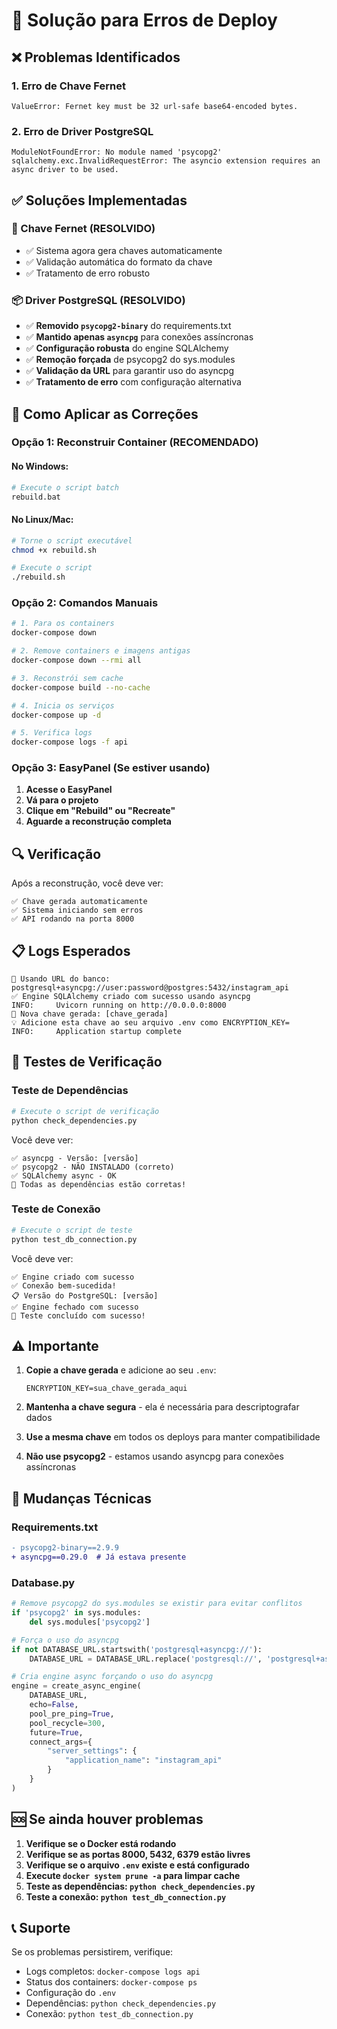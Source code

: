# 🔧 Solução para Erros de Deploy

## ❌ Problemas Identificados

### 1. Erro de Chave Fernet
```
ValueError: Fernet key must be 32 url-safe base64-encoded bytes.
```

### 2. Erro de Driver PostgreSQL
```
ModuleNotFoundError: No module named 'psycopg2'
sqlalchemy.exc.InvalidRequestError: The asyncio extension requires an async driver to be used.
```

## ✅ Soluções Implementadas

### 🔑 Chave Fernet (RESOLVIDO)
- ✅ Sistema agora gera chaves automaticamente
- ✅ Validação automática do formato da chave
- ✅ Tratamento de erro robusto

### 📦 Driver PostgreSQL (RESOLVIDO)
- ✅ **Removido `psycopg2-binary`** do requirements.txt
- ✅ **Mantido apenas `asyncpg`** para conexões assíncronas
- ✅ **Configuração robusta** do engine SQLAlchemy
- ✅ **Remoção forçada** de psycopg2 do sys.modules
- ✅ **Validação da URL** para garantir uso do asyncpg
- ✅ **Tratamento de erro** com configuração alternativa

## 🚀 Como Aplicar as Correções

### Opção 1: Reconstruir Container (RECOMENDADO)

#### No Windows:
```bash
# Execute o script batch
rebuild.bat
```

#### No Linux/Mac:
```bash
# Torne o script executável
chmod +x rebuild.sh

# Execute o script
./rebuild.sh
```

### Opção 2: Comandos Manuais

```bash
# 1. Para os containers
docker-compose down

# 2. Remove containers e imagens antigas
docker-compose down --rmi all

# 3. Reconstrói sem cache
docker-compose build --no-cache

# 4. Inicia os serviços
docker-compose up -d

# 5. Verifica logs
docker-compose logs -f api
```

### Opção 3: EasyPanel (Se estiver usando)

1. **Acesse o EasyPanel**
2. **Vá para o projeto**
3. **Clique em "Rebuild" ou "Recreate"**
4. **Aguarde a reconstrução completa**

## 🔍 Verificação

Após a reconstrução, você deve ver:

```
✅ Chave gerada automaticamente
✅ Sistema iniciando sem erros
✅ API rodando na porta 8000
```

## 📋 Logs Esperados

```
🔗 Usando URL do banco: postgresql+asyncpg://user:password@postgres:5432/instagram_api
✅ Engine SQLAlchemy criado com sucesso usando asyncpg
INFO:     Uvicorn running on http://0.0.0.0:8000
🔑 Nova chave gerada: [chave_gerada]
💡 Adicione esta chave ao seu arquivo .env como ENCRYPTION_KEY=
INFO:     Application startup complete
```

## 🧪 Testes de Verificação

### Teste de Dependências
```bash
# Execute o script de verificação
python check_dependencies.py
```

Você deve ver:
```
✅ asyncpg - Versão: [versão]
✅ psycopg2 - NÃO INSTALADO (correto)
✅ SQLAlchemy async - OK
🎉 Todas as dependências estão corretas!
```

### Teste de Conexão
```bash
# Execute o script de teste
python test_db_connection.py
```

Você deve ver:
```
✅ Engine criado com sucesso
✅ Conexão bem-sucedida!
📋 Versão do PostgreSQL: [versão]
✅ Engine fechado com sucesso
🎉 Teste concluído com sucesso!
```

## ⚠️ Importante

1. **Copie a chave gerada** e adicione ao seu `.env`:
   ```
   ENCRYPTION_KEY=sua_chave_gerada_aqui
   ```

2. **Mantenha a chave segura** - ela é necessária para descriptografar dados

3. **Use a mesma chave** em todos os deploys para manter compatibilidade

4. **Não use psycopg2** - estamos usando asyncpg para conexões assíncronas

## 🔧 Mudanças Técnicas

### Requirements.txt
```diff
- psycopg2-binary==2.9.9
+ asyncpg==0.29.0  # Já estava presente
```

### Database.py
```python
# Remove psycopg2 do sys.modules se existir para evitar conflitos
if 'psycopg2' in sys.modules:
    del sys.modules['psycopg2']

# Força o uso do asyncpg
if not DATABASE_URL.startswith('postgresql+asyncpg://'):
    DATABASE_URL = DATABASE_URL.replace('postgresql://', 'postgresql+asyncpg://')

# Cria engine async forçando o uso do asyncpg
engine = create_async_engine(
    DATABASE_URL,
    echo=False,
    pool_pre_ping=True,
    pool_recycle=300,
    future=True,
    connect_args={
        "server_settings": {
            "application_name": "instagram_api"
        }
    }
)
```

## 🆘 Se ainda houver problemas

1. **Verifique se o Docker está rodando**
2. **Verifique se as portas 8000, 5432, 6379 estão livres**
3. **Verifique se o arquivo `.env` existe e está configurado**
4. **Execute `docker system prune -a` para limpar cache**
5. **Teste as dependências: `python check_dependencies.py`**
6. **Teste a conexão: `python test_db_connection.py`**

## 📞 Suporte

Se os problemas persistirem, verifique:
- Logs completos: `docker-compose logs api`
- Status dos containers: `docker-compose ps`
- Configuração do `.env`
- Dependências: `python check_dependencies.py`
- Conexão: `python test_db_connection.py` 